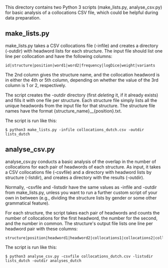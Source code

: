 This directory contains two Python 3 scripts (make_lists.py,
analyse_csv.py) for basic analysis of a collocations CSV file,
which could be helpful during data preparation.

## make_lists.py

make_lists.py takes a CSV collocations file (-infile) and creates a
directory (-outdir) with headword lists for each structure. The input
file should list one line per collocation and have the following columns:

```
id|structure|position|word1|word2|frequency|logDice|weight|variants
```

The 2nd column gives the structure name, and the collocation headword
is in either the 4th or 5th column, depending on whether the value of
the 3rd column is 1 or 2, respectively.

The script creates the -outdir directory (first *deleting* it, if it
already exists) and fills it with one file per structure. Each
structure file simply lists all the unique headwords from the input
file for that structure. The structure file names have the format
{structure_name}__{position}.txt.

The script is run like this:

```shell
$ python3 make_lists.py -infile collocations_dutch.csv -outdir lists_dutch
```

## analyse_csv.py

analyse_csv.py conducts a basic analysis of the overlap in the number
of collocations for each pair of headwords of each structure. As
input, it takes a CSV collocations file (-csvfile) and a directory
with headword lists by structure (-listdir), and creates a directory
with the results (-outdir).

Normally, -csvfile and -listsdir have the
same values as -infile and -outdir from make_lists.py, unless you want
to run a further custom script of your own in between (e.g., dividing
the structure lists by gender or some other grammatical feature).

For each structure, the script takes each pair of headwords and counts
the number of collocations for the first headword, the number for the
second, and the number in common. The structure's output file 
lists one line per headword pair with these columns:

```
structure|position|headword1|headword2|collocations1|collocations2|collocationsBoth
```

The script is run like this:

```shell
$ python3 analyse_csv.py -csvfile collocations_dutch.csv -listsdir lists_dutch -outdir analyses_dutch
```
